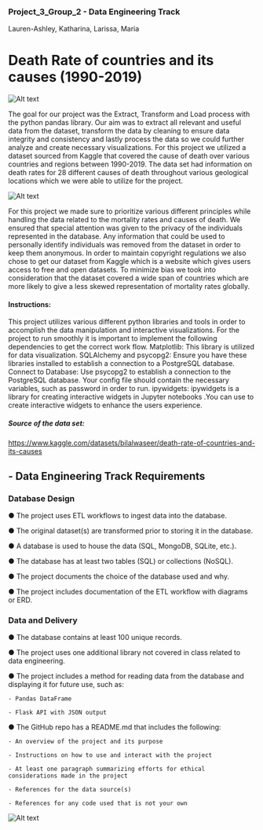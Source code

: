 ### Project_3_Group_2 - Data Engineering Track
Lauren-Ashley, Katharina, Larissa, Maria

# Death Rate of countries and its causes (1990-2019)

 ![Alt text](https://ars.els-cdn.com/content/image/1-s2.0-S2214109X21005660-gr2.jpg)

The goal for our project was the Extract, Transform and Load process with the python pandas library. Our aim was to extract all relevant and useful data from the dataset, transform the data by cleaning to ensure data integrity and consistency and lastly process the data so we could further analyze and create necessary visualizations.
For this project we utilized a dataset sourced from Kaggle that covered the cause of death over various countries and regions between 1990-2019. The data set had information on death rates for 28 different causes of death throughout various geological locations  which we were able to utilize for the project.

 ![Alt text](https://i.owox.ua/pages/articles/39/39840.png)

For this project we made sure to prioritize various different principles while handling the data related to the mortality rates and causes of death.  We ensured that special attention was given to the privacy of the individuals represented in the database. Any information that could be used to personally identify individuals was removed from the dataset in order to keep them anonymous. In order to maintain copyright regulations we also chose to get our dataset from Kaggle which is a website which gives users access to free and open datasets. To minimize bias we took into consideration that the dataset covered a wide span of countries which are more likely to give a less skewed representation of mortality rates globally.

#### Instructions:

This project utilizes various different python libraries and tools in order to accomplish the data manipulation and interactive visualizations. For the project to run smoothly it is important to  implement the following dependencies to get the correct work flow.
Matplotlib: This library is utilized for data visualization.
SQLAlchemy and psycopg2: Ensure you have these libraries installed to establish a connection to a PostgreSQL database.
Connect to Database: Use psycopg2 to establish a connection to the PostgreSQL database. Your  config file should contain  the necessary variables, such as password in order to run.
ipywidgets: ipywidgets is a library for creating interactive widgets in Jupyter notebooks .You can use  to create interactive widgets to enhance the users experience.

##### Source of the data set: 

https://www.kaggle.com/datasets/bilalwaseer/death-rate-of-countries-and-its-causes


## - Data Engineering Track Requirements 

### Database Design

  ● The project uses ETL workflows to ingest data into the database.

  ● The original dataset(s) are transformed prior to storing it in the database.

  ● A database is used to house the data (SQL, MongoDB, SQLite, etc.). 

  ● The database has at least two tables (SQL) or collections (NoSQL). 

  ● The project documents the choice of the database used and why. 

  ● The project includes documentation of the ETL workflow with diagrams or ERD. 

### Data and Delivery 

  ● The database contains at least 100 unique records.

  ● The project uses one additional library not covered in class related to data engineering. 

  ● The project includes a method for reading data from the database and displaying it for future use, such as: 

    - Pandas DataFrame

    - Flask API with JSON output

  ● The GitHub repo has a README.md that includes the following: 

    - An overview of the project and its purpose

    - Instructions on how to use and interact with the project

    - At least one paragraph summarizing efforts for ethical considerations made in the project

    - References for the data source(s)

    - References for any code used that is not your own





 


![Alt text](https://raw.githubusercontent.com/KatharinaSojka/Project_3_Group_2/Larissa_data_analytics/death_rate/DatabaseSQL/Table%20Schema.png)









